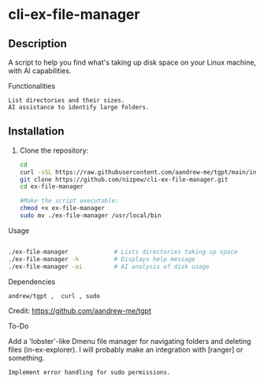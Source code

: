 # cli-ex-file-manager

## Description
A script to help you find what's taking up disk space on your Linux machine, with AI capabilities.

Functionalities

    List directories and their sizes.
    AI assistance to identify large folders.

## Installation
1. Clone the repository:
   ```bash
   cd
   curl -sSL https://raw.githubusercontent.com/aandrew-me/tgpt/main/install | bash -s /usr/local/bin
   git clone https://github.com/nizpew/cli-ex-file-manager.git
   cd ex-file-manager

   #Make the script executable:
   chmod +x ex-file-manager
   sudo mv ./ex-file-manager /usr/local/bin


Usage

```bash

./ex-file-manager             # Lists directories taking up space
./ex-file-manager -h          # Displays help message
./ex-file-manager -ai         # AI analysis of disk usage

```


Dependencies

    andrew/tgpt ,  curl , sudo 

Credit: https://github.com/aandrew-me/tgpt

To-Do

Add a 'lobster'-like Dmenu file manager for navigating folders and deleting files (in-ex-explorer). I will probably make an integration with [ranger] or something.

    Implement error handling for sudo permissions.

